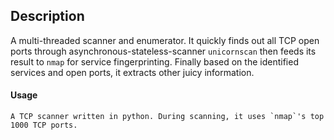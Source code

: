 ## Description
A multi-threaded scanner and enumerator. It quickly finds out all TCP open ports through asynchronous-stateless-scanner `unicornscan` then feeds its result to `nmap` for service fingerprinting. Finally based on the identified services and open ports, it extracts other juicy information.

#### Usage
```
A TCP scanner written in python. During scanning, it uses `nmap`'s top 1000 TCP ports.
```

